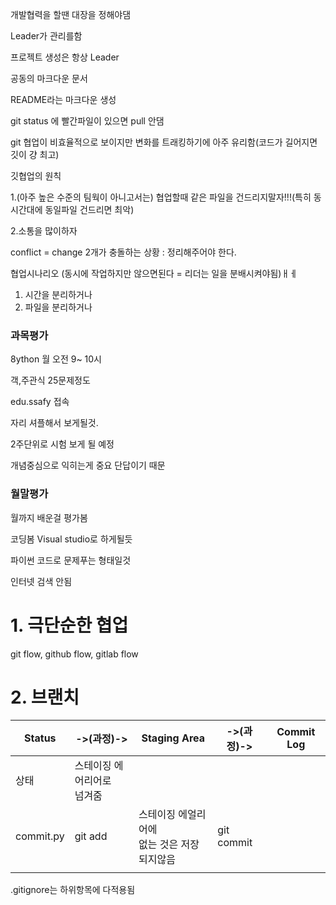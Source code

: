 개발협력을 할땐 대장을 정해야댐



Leader가 관리를함 

프로젝트 생성은 항상 Leader

공동의 마크다운 문서 

README라는 마크다운 생성



git status 에 빨간파일이 있으면 pull 안댐



git 협업이 비효율적으로 보이지만 변화를 트래킹하기에 아주 유리함(코드가 길어지면 깃이 걍 최고)



깃협업의 원칙

1.(아주 높은 수준의 팀웍이 아니고서는) 협업할때 같은 파일을 건드리지말자!!!(특히 동시간대에 동일파일 건드리면 최악)

2.소통을 많이하자



conflict = change 2개가 충돌하는 상황 : 정리해주어야 한다.

협업시나리오 (동시에 작업하지만 않으면된다 = 리더는 일을 분배시켜야됨)ㅐㅔ

1. 시간을 분리하거나
2. 파일을 분리하거나



### 과목평가

8ython 월 오전 9~ 10시

객,주관식 25문제정도

edu.ssafy 접속

자리 셔플해서 보게될것.

2주단위로 시험 보게 될 예정

개념중심으로 익히는게 중요 단답이기 때문







### 월말평가

월까지 배운걸 평가봄 

코딩봄 Visual studio로 하게될듯

파이썬 코드로 문제푸는 형태일것

인터넷 검색 안됨

# 1. 극단순한 협업



git flow, github flow, gitlab flow 









# 2. 브랜치

| Status    | ->(과정)->                       | Staging Area                                    | ->(과정)-> | Commit Log |
| --------- | -------------------------------- | ----------------------------------------------- | ---------- | ---------- |
| 상태      | 스테이징 에어리어로<br /> 넘겨줌 |                                                 |            |            |
| commit.py | git add                          | 스테이징 에얼리어에<br />없는 것은 저장되지않음 | git commit |            |
|           |                                  |                                                 |            |            |



.gitignore는 하위항목에 다적용됨